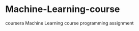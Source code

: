 Machine-Learning-course
=======================

coursera Machine Learning course programming assignment
